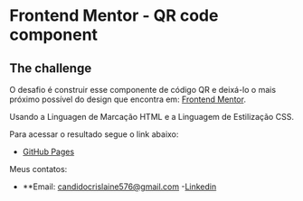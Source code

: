 # Frontend Mentor - QR code component

## The challenge

O desafio é construir esse componente de código QR e deixá-lo o mais próximo possível do design que encontra em:
[Frontend Mentor]( https://crisleine-erculano.github.io/QR-Code/).

Usando a Linguagen de Marcação HTML e a Linguagem de Estilização CSS.

Para acessar o resultado segue o link abaixo:
- [GitHub Pages](https://pages.github.com/)

Meus contatos:
- **Email: candidocrislaine576@gmail.com
-[Linkedin](https://www.linkedin.com/in/crisleine-erculano)

